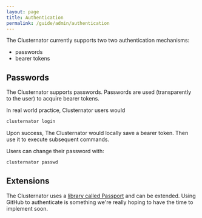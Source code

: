 ```yaml
---
layout: page
title: Authentication
permalink: /guide/admin/authentication
---
```


The Clusternator currently supports two two authentication mechanisms:

- passwords
- bearer tokens

## Passwords

The Clusternator supports passwords. Passwords are used (transparently to the
user) to acquire bearer tokens.

In real world practice, Clusternator users would

```bash
clusternator login
```

Upon success, The Clusternator would locally save a bearer token.  Then use it
to execute subsequent commands.

Users can change their password with:

```bash
clusternator passwd
```

## Extensions

The Clusternator uses a 
[library called Passport](http://passportjs.org/ "Passport") and can be
extended.  Using GitHub to authenticate is something we're really hoping to
have the time to implement soon.

